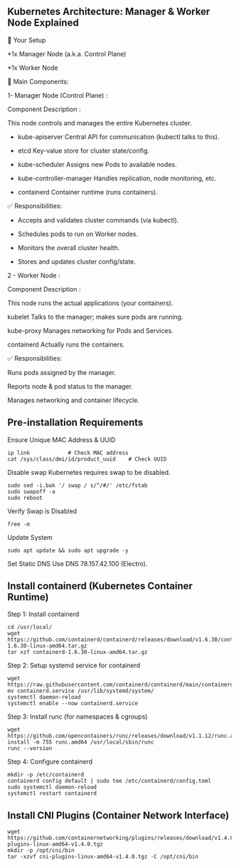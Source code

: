 ## Kubernetes Architecture: Manager & Worker Node Explained
📌 Your Setup

*1x Manager Node (a.k.a. Control Plane)

*1x Worker Node

🔧 Main Components:

1- Manager Node (Control Plane) :

Component	Description :

This node controls and manages the entire Kubernetes cluster.

* kube-apiserver	Central API for communication (kubectl talks to this).

* etcd	Key-value store for cluster state/config.

* kube-scheduler	Assigns new Pods to available nodes.

* kube-controller-manager	Handles replication, node monitoring, etc.

* containerd	Container runtime (runs containers).

✅ Responsibilities:

* Accepts and validates cluster commands (via kubectl).

* Schedules pods to run on Worker nodes.

* Monitors the overall cluster health.

* Stores and updates cluster config/state.

2 - Worker Node :

Component	Description :

 This node runs the actual applications (your containers).

kubelet	Talks to the manager; makes sure pods are running.

kube-proxy	Manages networking for Pods and Services.

containerd	Actually runs the containers.

✅ Responsibilities:

Runs pods assigned by the manager.

Reports node & pod status to the manager.

Manages networking and container lifecycle.


## Pre-installation Requirements
Ensure Unique MAC Address & UUID 
```
ip link            # Check MAC address
cat /sys/class/dmi/id/product_uuid    # Check UUID
```
Disable swap
Kubernetes requires swap to be disabled.
```
sudo sed -i.bak '/ swap / s/^/#/' /etc/fstab
sudo swapoff -a
sudo reboot

```
Verify Swap is Disabled
```
free -m
```
Update System
```
sudo apt update && sudo apt upgrade -y

```
Set Static DNS
Use DNS 78.157.42.100 (Electro).

## Install containerd (Kubernetes Container Runtime)
Step 1: Install containerd
```
cd /usr/local/
wget https://github.com/containerd/containerd/releases/download/v1.6.30/containerd-1.6.30-linux-amd64.tar.gz
tar xzf containerd-1.6.30-linux-amd64.tar.gz
```
Step 2: Setup systemd service for containerd
```
wget https://raw.githubusercontent.com/containerd/containerd/main/containerd.service
mv containerd.service /usr/lib/systemd/system/
systemctl daemon-reload
systemctl enable --now containerd.service
```
Step 3: Install runc (for namespaces & cgroups)
```
wget https://github.com/opencontainers/runc/releases/download/v1.1.12/runc.amd64
install -m 755 runc.amd64 /usr/local/sbin/runc
runc --version
```
Step 4: Configure containerd
```
mkdir -p /etc/containerd
containerd config default | sudo tee /etc/containerd/config.toml
sudo systemctl daemon-reload
systemctl restart containerd
```
## Install CNI Plugins (Container Network Interface)
```
wget https://github.com/containernetworking/plugins/releases/download/v1.4.0/cni-plugins-linux-amd64-v1.4.0.tgz
mkdir -p /opt/cni/bin
tar -xzvf cni-plugins-linux-amd64-v1.4.0.tgz -C /opt/cni/bin
```


